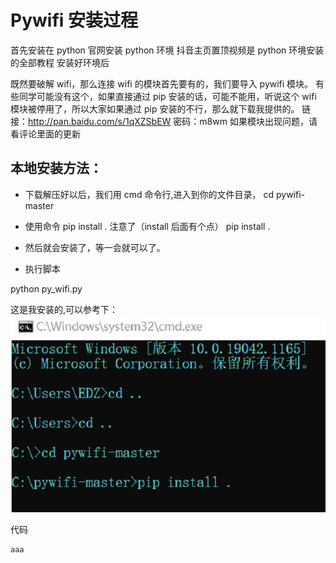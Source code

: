 # Pywifi 安装过程

首先安装在 python 官网安装 python 环境
抖音主页置顶视频是 python 环境安装的全部教程
安装好环境后

既然要破解 wifi，那么连接 wifi 的模块首先要有的，我们要导入 pywifi 模块。
有些同学可能没有这个，如果直接通过 pip 安装的话，可能不能用，听说这个 wifi 模块被停用了，所以大家如果通过 pip 安装的不行，那么就下载我提供的。
链接：http://pan.baidu.com/s/1qXZSbEW 密码：m8wm
如果模块出现问题，请看评论里面的更新

## 本地安装方法：

- 下载解压好以后，我们用 cmd 命令行,进入到你的文件目录，
  cd pywifi-master

- 使用命令 pip install . 注意了（install 后面有个点）
  pip install .
- 然后就会安装了，等一会就可以了。

- 执行脚本

python py_wifi.py

这是我安装的,可以参考下：
![](https://raw.githubusercontent.com/xxxsjan/pic-bed/main/20240307191341.png)

代码

```python
aaa

```
